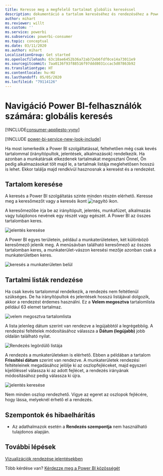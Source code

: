 ```yaml
---
title: Keresse meg a megfelelő tartalmat globális kereséssel
description: dokumentáció a tartalom kereséséhez és rendezéséhez a Power BI szolgáltatásban
author: mihart
ms.reviewer: willt
ms.custom: ''
ms.service: powerbi
ms.subservice: powerbi-consumer
ms.topic: conceptual
ms.date: 03/11/2020
ms.author: mihart
LocalizationGroup: Get started
ms.openlocfilehash: 63c18ae6452b36a72ab72eb6fdf0ce14a73011e9
ms.sourcegitcommit: 7aa0136f93f88516f97ddd8031ccac5d07863b92
ms.translationtype: HT
ms.contentlocale: hu-HU
ms.lasthandoff: 05/05/2020
ms.locfileid: "79114126"
---
```

# <a name="navigation-for-power-bi-consumers-global-search"></a>Navigáció Power BI-felhasználók számára: globális keresés

[!INCLUDE[consumer-appliesto-yyny](../includes/consumer-appliesto-yyny.md)]

[!INCLUDE [power-bi-service-new-look-include](../includes/power-bi-service-new-look-include.md)]


Ha most ismerkedik a Power BI szolgáltatással, feltehetően még csak kevés tartalommal (irányítópultok, jelentések, alkalmazások) rendelkezik. Ha azonban a munkatársak elkezdenek tartalmakat megosztani Önnel, Ön pedig alkalmazásokat tölt majd le, a tartalmak listája meglehetősen hosszú is lehet. Ekkor találja majd rendkívül hasznosnak a keresést és a rendezést.

## <a name="searching-for-content"></a>Tartalom keresése
 A keresés a Power BI szolgáltatás szinte minden részén elérhető. Keresse meg a keresőmezőt vagy a keresés ikont ![nagyító ikon](./media/end-user-search-sort/power-bi-search-icon.png).

 A keresőmezőbe írja be az irányítópult, jelentés, munkafüzet, alkalmazás vagy tulajdonos nevének egy részét vagy egészét. A Power BI az összes tartalomban keres. 

 ![jelentés keresése](./media/end-user-search-sort/power-bi-search-field.png) 

 A Power BI egyes területein, például a munkaterületeken, két különböző keresőmező jelenik meg. A menüsávban található keresőmező az összes tartalomban keres, a munkaterület-vászon keresési mezője azonban csak a munkaterületben keres.

 ![keresés a munkaterületen belül](./media/end-user-search-sort/power-bi-search-fields.png) 

## <a name="sorting-content-lists"></a>Tartalmi listák rendezése

Ha csak kevés tartalommal rendelkezik, a rendezés nem feltétlenül szükséges.  De ha irányítópultok és jelentések hosszú listájával dolgozik, akkor a rendezést érdemes használni. Ez a **Velem megosztva** tartalomlista például 63 elemet tartalmaz. 

![velem megosztva tartalomlista](./media/end-user-search-sort/power-bi-long-lists.png)

A lista jelenleg dátum szerint van rendezve a legújabbtól a legrégebbiig. A rendezési feltételek módosításához válassza a **Dátum (legújabb)** jobb oldalán található nyilat.

![Rendezés legördülő listája](./media/end-user-search-sort/power-bi-sort-date.png)


A rendezés a munkaterületeken is elérhető. Ebben a példában a tartalom **Frissítési dátum** szerint van rendezve. A munkaterületek rendezési feltételeinek megadásához jelölje ki az oszlopfejléceket, majd egyszeri kijelöléssel válassza ki az adott fejlécet, a rendezés irányának módosításához pedig válassza ki újra. 

![jelentés keresése](./media/end-user-search-sort/power-bi-workspace-sort.png)

Nem minden oszlop rendezhető. Vigye az egeret az oszlopok fejlécére, hogy lássa, melyeknél érhető el a rendezés.


## <a name="considerations-and-troubleshooting"></a>Szempontok és hibaelhárítás
* Az adathalmazok esetén a **Rendezés szempontja** nem használható tulajdonos alapján.

## <a name="next-steps"></a>További lépések
[Vizualizációk rendezése jelentésekben](end-user-change-sort.md)

Több kérdése van? [Kérdezze meg a Power BI közösségét](https://community.powerbi.com/)
